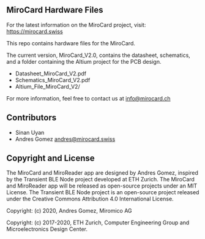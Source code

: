 ## MiroCard Hardware Files

For the latest information on the MiroCard project, visit:
https://mirocard.swiss

This repo contains hardware files for the MiroCard.

The current version, MiroCard_V2.0, contains the datasheet, schematics, and a folder
containing the Altium project for the PCB design.

  * Datasheet_MiroCard_V2.pdf
  * Schematics_MiroCard_V2.pdf
  * Altium_File_MiroCard_V2/

For more information, feel free to contact us at info@mirocard.ch

## Contributors

* Sinan Uyan
* Andres Gomez <andres@mirocard.swiss>

## Copyright and License

The MiroCard and MiroReader app are designed by Andres Gomez, inspired by the Transient BLE Node project developed at ETH Zurich. 
The MiroCard and MiroReader app will be released as open-source projects under an MIT License. 
The Transient BLE Node project is an open-source project released under the Creative Commons Attribution 4.0 International License.

Copyright: (c) 2020, Andres Gomez, Miromico AG

Copyright: (c) 2017-2020, ETH Zurich, Computer Engineering Group and Microelectronics Design Center.
